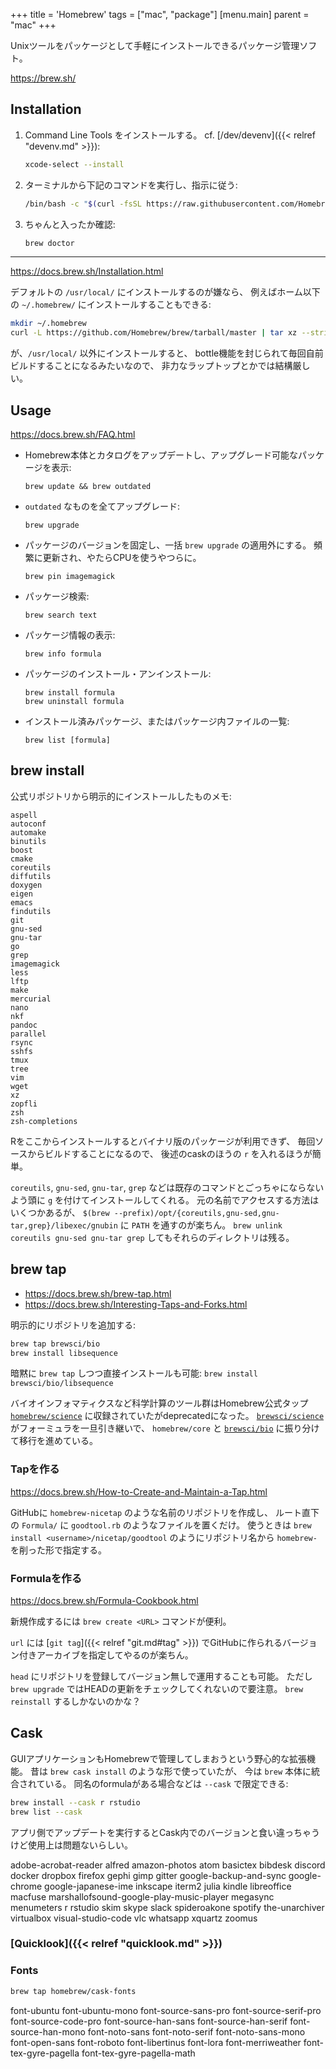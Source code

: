 +++
title = 'Homebrew'
tags = ["mac", "package"]
[menu.main]
  parent = "mac"
+++

Unixツールをパッケージとして手軽にインストールできるパッケージ管理ソフト。

<https://brew.sh/>

## Installation

1.  Command Line Tools をインストールする。
    cf. [/dev/devenv]({{< relref "devenv.md" >}}):
    ```sh
    xcode-select --install
    ```

1.  ターミナルから下記のコマンドを実行し、指示に従う:
    ```sh
    /bin/bash -c "$(curl -fsSL https://raw.githubusercontent.com/Homebrew/install/master/install.sh)"
    ```

1.  ちゃんと入ったか確認:
    ```sh
    brew doctor
    ```

---

<https://docs.brew.sh/Installation.html>

デフォルトの `/usr/local/` にインストールするのが嫌なら、
例えばホーム以下の `~/.homebrew/` にインストールすることもできる:
```sh
mkdir ~/.homebrew
curl -L https://github.com/Homebrew/brew/tarball/master | tar xz --strip 1 -C ~/.homebrew
```
が、`/usr/local/` 以外にインストールすると、
bottle機能を封じられて毎回自前ビルドすることになるみたいなので、
非力なラップトップとかでは結構厳しい。


## Usage

<https://docs.brew.sh/FAQ.html>

-   Homebrew本体とカタログをアップデートし、アップグレード可能なパッケージを表示:

        brew update && brew outdated

-   `outdated` なものを全てアップグレード:

        brew upgrade

-   パッケージのバージョンを固定し、一括 `brew upgrade` の適用外にする。
    頻繁に更新され、やたらCPUを使うやつらに。

        brew pin imagemagick

-   パッケージ検索:

        brew search text

-   パッケージ情報の表示:

        brew info formula

-   パッケージのインストール・アンインストール:

        brew install formula
        brew uninstall formula

-   インストール済みパッケージ、またはパッケージ内ファイルの一覧:

        brew list [formula]


## brew install

公式リポジトリから明示的にインストールしたものメモ:

    aspell
    autoconf
    automake
    binutils
    boost
    cmake
    coreutils
    diffutils
    doxygen
    eigen
    emacs
    findutils
    git
    gnu-sed
    gnu-tar
    go
    grep
    imagemagick
    less
    lftp
    make
    mercurial
    nano
    nkf
    pandoc
    parallel
    rsync
    sshfs
    tmux
    tree
    vim
    wget
    xz
    zopfli
    zsh
    zsh-completions

Rをここからインストールするとバイナリ版のパッケージが利用できず、
毎回ソースからビルドすることになるので、
後述のcaskのほうの `r` を入れるほうが簡単。

`coreutils`, `gnu-sed`, `gnu-tar`, `grep`
などは既存のコマンドとごっちゃにならないよう頭に `g`
を付けてインストールしてくれる。
元の名前でアクセスする方法はいくつかあるが、
`$(brew --prefix)/opt/{coreutils,gnu-sed,gnu-tar,grep}/libexec/gnubin` に
`PATH` を通すのが楽ちん。
`brew unlink coreutils gnu-sed gnu-tar grep` してもそれらのディレクトリは残る。


## brew tap

- https://docs.brew.sh/brew-tap.html
- https://docs.brew.sh/Interesting-Taps-and-Forks.html

明示的にリポジトリを追加する:

```sh
brew tap brewsci/bio
brew install libsequence
```

暗黙に `brew tap` しつつ直接インストールも可能:
`brew install brewsci/bio/libsequence`

バイオインフォマティクスなど科学計算のツール群はHomebrew公式タップ
[`homebrew/science`](https://github.com/Homebrew/homebrew-science)
に収録されていたがdeprecatedになった。
[`brewsci/science`](https://github.com/brewsci/homebrew-science)
がフォーミュラを一旦引き継いで、 `homebrew/core` と
[`brewsci/bio`](https://brewsci.github.io/homebrew-bio/)
に振り分けて移行を進めている。


### Tapを作る

https://docs.brew.sh/How-to-Create-and-Maintain-a-Tap.html

GitHubに `homebrew-nicetap` のような名前のリポジトリを作成し、
ルート直下の `Formula/` に `goodtool.rb` のようなファイルを置くだけ。
使うときは `brew install <username>/nicetap/goodtool`
のようにリポジトリ名から `homebrew-` を削った形で指定する。


### Formulaを作る

https://docs.brew.sh/Formula-Cookbook.html

新規作成するには `brew create <URL>` コマンドが便利。

`url` には [`git tag`]({{< relref "git.md#tag" >}})
でGitHubに作られるバージョン付きアーカイブを指定してやるのが楽ちん。

`head` にリポジトリを登録してバージョン無しで運用することも可能。
ただし `brew upgrade` ではHEADの更新をチェックしてくれないので要注意。
`brew reinstall` するしかないのかな？


## Cask

GUIアプリケーションもHomebrewで管理してしまおうという野心的な拡張機能。
昔は `brew cask install` のような形で使っていたが、
今は `brew` 本体に統合されている。
同名のformulaがある場合などは `--cask` で限定できる:

```sh
brew install --cask r rstudio
brew list --cask
```

アプリ側でアップデートを実行するとCask内でのバージョンと食い違っちゃうけど使用上は問題ないらしい。

adobe-acrobat-reader alfred amazon-photos atom
basictex bibdesk
discord docker dropbox firefox gephi gimp gitter
google-backup-and-sync google-chrome google-japanese-ime
inkscape iterm2 julia kindle libreoffice macfuse
marshallofsound-google-play-music-player megasync menumeters
r rstudio
skim skype slack spideroakone spotify
the-unarchiver virtualbox visual-studio-code vlc
whatsapp xquartz zoomus

### [Quicklook]({{< relref "quicklook.md" >}})

### Fonts

```sh
brew tap homebrew/cask-fonts
```

font-ubuntu font-ubuntu-mono
font-source-sans-pro font-source-serif-pro font-source-code-pro
font-source-han-sans font-source-han-serif font-source-han-mono
font-noto-sans font-noto-serif font-noto-sans-mono
font-open-sans font-roboto
font-libertinus font-lora font-merriweather
font-tex-gyre-pagella font-tex-gyre-pagella-math
